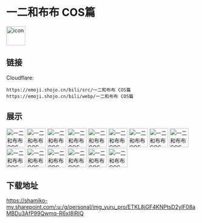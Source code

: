 # 一二和布布 COS篇
<img src="https://emoji.shojo.cn/bili/src/一二和布布 COS篇/icon.png" width="50" height="50" alt="icon">

## 链接
Cloudflare:
```
https://emoji.shojo.cn/bili/src/一二和布布 COS篇
https://emoji.shojo.cn/bili/webp/一二和布布 COS篇
```
## 展示
<img src="https://emoji.shojo.cn/bili/src/一二和布布 COS篇/一二和布布 COS篇-一二摇摇车.png" width="50" height="50" alt="一二和布布 COS篇-一二摇摇车">
<img src="https://emoji.shojo.cn/bili/src/一二和布布 COS篇/一二和布布 COS篇-布布摇摇车.png" width="50" height="50" alt="一二和布布 COS篇-布布摇摇车">
<img src="https://emoji.shojo.cn/bili/src/一二和布布 COS篇/一二和布布 COS篇-不想理你.png" width="50" height="50" alt="一二和布布 COS篇-不想理你">
<img src="https://emoji.shojo.cn/bili/src/一二和布布 COS篇/一二和布布 COS篇-哦豁.png" width="50" height="50" alt="一二和布布 COS篇-哦豁">
<img src="https://emoji.shojo.cn/bili/src/一二和布布 COS篇/一二和布布 COS篇-一切随缘.png" width="50" height="50" alt="一二和布布 COS篇-一切随缘">
<img src="https://emoji.shojo.cn/bili/src/一二和布布 COS篇/一二和布布 COS篇-分我一勺.png" width="50" height="50" alt="一二和布布 COS篇-分我一勺">
<img src="https://emoji.shojo.cn/bili/src/一二和布布 COS篇/一二和布布 COS篇-让人头大.png" width="50" height="50" alt="一二和布布 COS篇-让人头大">
<img src="https://emoji.shojo.cn/bili/src/一二和布布 COS篇/一二和布布 COS篇-秀儿.png" width="50" height="50" alt="一二和布布 COS篇-秀儿">
<img src="https://emoji.shojo.cn/bili/src/一二和布布 COS篇/一二和布布 COS篇-谢谢.png" width="50" height="50" alt="一二和布布 COS篇-谢谢">
<img src="https://emoji.shojo.cn/bili/src/一二和布布 COS篇/一二和布布 COS篇-第一.png" width="50" height="50" alt="一二和布布 COS篇-第一">
<img src="https://emoji.shojo.cn/bili/src/一二和布布 COS篇/一二和布布 COS篇-打call.png" width="50" height="50" alt="一二和布布 COS篇-打call">
<img src="https://emoji.shojo.cn/bili/src/一二和布布 COS篇/一二和布布 COS篇-耐你哟.png" width="50" height="50" alt="一二和布布 COS篇-耐你哟">
<img src="https://emoji.shojo.cn/bili/src/一二和布布 COS篇/一二和布布 COS篇-干杯.png" width="50" height="50" alt="一二和布布 COS篇-干杯">
<img src="https://emoji.shojo.cn/bili/src/一二和布布 COS篇/一二和布布 COS篇-想要.png" width="50" height="50" alt="一二和布布 COS篇-想要">
<img src="https://emoji.shojo.cn/bili/src/一二和布布 COS篇/一二和布布 COS篇-大哭.png" width="50" height="50" alt="一二和布布 COS篇-大哭">

## 下载地址

https://shamiko-my.sharepoint.com/:u:/g/personal/img_yuru_pro/ETKL8jGF4KNPtsD2ylF08aMBDu3AfP99Qwmq-R6xI8IRIQ